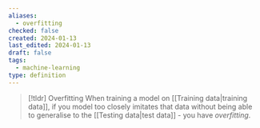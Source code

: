 ```yaml
---
aliases:
  - overfitting
checked: false
created: 2024-01-13
last_edited: 2024-01-13
draft: false
tags:
  - machine-learning
type: definition
---
```

>[!tldr] Overfitting
>When training a model on [[Training data|training data]], if you model too closely imitates that data without being able to generalise to the [[Testing data|test data]] - you have *overfitting*.

